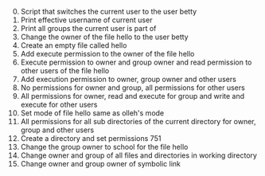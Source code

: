 0. Script that switches the current user to the user betty
1. Print effective username of current user
2. Print all groups the current user is part of
3. Change the owner of the file hello to the user betty
4. Create an empty file called hello
5. Add execute permission to the owner of the file hello
6. Execute permission to owner and group owner and read permission to other users of the file hello
7. Add execution permission to owner, group owner and other users
8. No permissions for owner and group, all permissions for other users
9. All permissions for owner, read and execute for group and write and execute for other users
10. Set mode of file hello same as olleh's mode
11. All permissions for all sub directories of the current directory for owner, group and other users
12. Create a directory and set permissions 751
13. Change the group owner to school for the file hello
100. Change owner and group of all files and directories in working directory
101. Change owner and group owner of symbolic link

